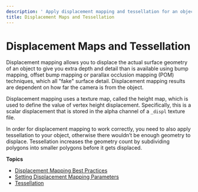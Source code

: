 ```yaml
---
description: ' Apply displacement mapping and tessellation for an object in &ALYlong;. '
title: Displacement Maps and Tessellation
---
```

# Displacement Maps and Tessellation<a name="mat-maps-displacement-intro"></a>

Displacement mapping allows you to displace the actual surface geometry of an object to give you extra depth and detail than is available using bump mapping, offset bump mapping or parallax occlusion mapping \(POM\) techniques, which all "fake" surface detail\. Displacement mapping results are dependent on how far the camera is from the object\. 

Displacement mapping uses a texture map, called the height map, which is used to define the value of vertex height displacement\. Specifically, this is a scalar displacement that is stored in the alpha channel of a `_displ` texture file\. 

In order for displacement mapping to work correctly, you need to also apply tessellation to your object, otherwise there wouldn’t be enough geometry to displace\. Tessellation increases the geometry count by subdividing polygons into smaller polygons before it gets displaced\.

**Topics**
+ [Displacement Mapping Best Practices](mat-maps-displacement-best-practices.md)
+ [Setting Displacement Mapping Parameters](mat-maps-displacement-params.md)
+ [Tessellation](mat-maps-displacement-tessellation-intro.md)